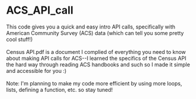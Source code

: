# ACS_API_call
This code gives you a quick and easy intro API calls, specifically with American Community Survey (ACS) data (which can tell you some pretty cool stuff!)\
\
Census API.pdf is a document I complied of everything you need to know about making API calls for ACS--I learned the specifics of the Census API the hard way through reading ACS handbooks and such so I made it simple and accessible for you :)\
\
Note: I'm planning to make my code more efficient by using more loops, lists, defining a function, etc. so stay tuned!

